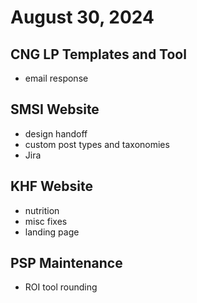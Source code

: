 # August 30, 2024

## CNG LP Templates and Tool
- email response

## SMSI Website
- design handoff
- custom post types and taxonomies
- Jira

## KHF Website
- nutrition
- misc fixes
- landing page

## PSP Maintenance
- ROI tool rounding